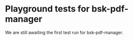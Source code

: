 # Playground tests for bsk-pdf-manager
We are still awaiting the first test run for bsk-pdf-manager.
